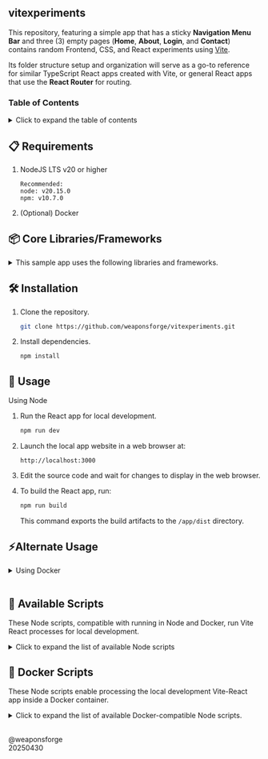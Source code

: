 ## vitexperiments

This repository, featuring a simple app that has a sticky **Navigation Menu Bar** and three (3) empty pages (**Home**, **About**, **Login**, and **Contact**) contains random Frontend, CSS, and React experiments using [Vite](https://vite.dev/).

Its folder structure setup and organization will serve as a go-to reference for similar TypeScript React apps created with Vite, or general React apps that use the **React Router** for routing.

### Table of Contents

<details>
<summary>Click to expand the table of contents</summary>

- [Requirements](#-requirements)
- [Installation](#️-installation)
- [Usage](#-usage)
- [Alternate Usage (Docker)](#alternate-usage)
- [Core Libraries](#-core-librariesframeworks)
   - [CSS Styling](#css-styling)
   - [Code Linting](#code-linting)
   - [Data Fetching](#data-fetching)
   - [Data Management](#data-management)
- [Available Scripts](#-available-scripts)
- [Docker Scripts](#-docker-scripts)

</details>

## 📋 Requirements

1. NodeJS LTS v20 or higher
   ```
   Recommended:
   node: v20.15.0
   npm: v10.7.0
   ```

2. (Optional) Docker

## 📦 Core Libraries/Frameworks

<details>

<summary>This sample app uses the following libraries and frameworks.</summary>

#### Core Libraries

1. [Vite `v6.3.1`](https://www.npmjs.com/package/vite) - Frontend build tool for scaffolding the React app, running it in development mode and bundling the static website output
2. [React `v19`](https://www.npmjs.com/package/react) - library for creating reusable/composable and interactive components
   - [react-router-dom `v7.6.3`](https://www.npmjs.com/package/react-router-dom) - manages client-side routing for general React apps
3. [TypeScript `v5.7.2`](https://www.npmjs.com/package/typescript) - for creating type definitions
4. [Tailwind CSS `v4.1.1`](https://www.npmjs.com/package/tailwindcss) - generic, composable utility classes for CSS styling

#### CSS Styling

Styling with Tailwind CSS

1. clsx [`v2.1.1`](https://www.npmjs.com/package/clsx) - utility for constructing class name strings conditionally
2. tailwind-merge [`v3.3.1`](https://www.npmjs.com/package/tailwind-merge) - utility function to efficiently merge Tailwind CSS classes in JS without style conflicts.
3. tw-animate-css [`v1.3.5`](https://www.npmjs.com/package/tw-animate-css) - a pure CSS solution for adding animation capabilities using the new Tailwind v4 CSS-first approach

#### Code Linting

1. [ESlint `v9.22.0`](https://www.npmjs.com/package/eslint) - enforces coding formats, rules and preferences

#### Data Fetching

1. [SWR `v2.3.4`](https://www.npmjs.com/package/swr) - React hooks library for data fetching that provides `isLoading`, `error` and fetched data states

2. [Axios `v1.10.0`](https://www.npmjs.com/package/axios) - Promise-based HTTP data fetching library

#### Data Management

1. [Zustand `v5.0.6`](https://www.npmjs.com/package/zustand) - minimal (no boilerplates), fast, scalable and reactive state management library that uses a pub/sub mechanism instead of React context to manage state and trigger re-renders.

2. [Zod `v3.25.75`](https://www.npmjs.com/package/zod) - scalable Typescript-first data validation using schemas

3. [React Hook Form `v7.60.0`](https://www.npmjs.com/package/react-hook-form) - React hooks for managing form submission data validation


</details>

## 🛠️ Installation

1. Clone the repository.<br>
   ```sh
   git clone https://github.com/weaponsforge/vitexperiments.git
   ```

2. Install dependencies.<br>
   ```sh
   npm install
   ```

## 📖 Usage

Using Node

1. Run the React app for local development.<br>
   ```sh
   npm run dev
   ```

2. Launch the local app website in a web browser at:<br>
   ```
   http://localhost:3000
   ```

3. Edit the source code and wait for changes to display in the web browser.

4. To build the React app, run:<br>
   ```sh
   npm run build
   ```

   This command exports the build artifacts to the `/app/dist` directory.

## ⚡Alternate Usage

<details>
<summary>Using Docker</summary>
<br>

> **IMPORTANT**
> Ensure that port `3000` is free before proceeding.

1. Build the image for local development.<br>
   ```sh
   docker compose build --no-cache
   ```

   > **INFO:** Re-run this step if there will be changes to the Dockerfile or after installing new Node libraries.

2. Run the container for local development.<br>
   ```sh
   docker compose up
   ```

3. Launch the local app website in a web browser at:<br>
   ```
   http://localhost:3000
   ```

4. Edit the source code and wait for changes to display in the web browser.

5. To build the React app:<br>
   - Ensure the container is running.
   - Open another command terminal and run:<br>
      ```sh
      docker run exec -it weaponsforge-vitexperiments npm run docker:build
      ```

      This command emits the build output in the `/app/dist` directory.

</details>
<br>

## 📜 Available Scripts

These Node scripts, compatible with running in Node and Docker, run Vite React processes for local development.

<details>
<summary>Click to expand the list of available Node scripts</summary>

### `npm run dev`

- Runs the app for local development.
- This script has a counterpart in the [🐳 Docker Scripts](#-docker-scripts) section (`npm run docker:dev`) for running in a Docker container.

### `npm run build`

- Builds or bundles the React app into optimized static assets for deployment into the `/app/dist` directory.
- This script has a counterpart in the [🐳 Docker Scripts](#-docker-scripts) section (`npm run docker:build`) for optimally building the app from a Docker container.

### `npm run lint`

Lints TypeScript source codes and checks for linting errors.

### `npm run lint:fix`

Fixes lint errors.

### `npm run preview`

- Displays the React app build output at `http://localhost:4173/`
- It requires running `npm run build` first
- (Currently not supported with the Docker setup)

</details>

## 🐳 Docker Scripts

These Node scripts enable processing the local development Vite-React app inside a Docker container.

<details>
<summary>Click to expand the list of available Docker-compatible Node scripts.</summary>

### `npm run docker:dev`

Runs the React app for local development within a Docker container by making the container's Vite dev server accessible to the host using the `--host` flag.

### `npm run docker:build`

Builds the React app within a Docker container into the `/app/dist` directory after setting the `NODE_ENV=production` environment variable.

</details>
<br>

@weaponsforge<br>
20250430
